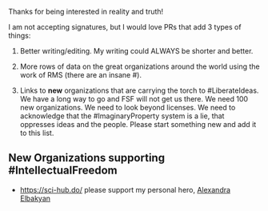 
Thanks for being interested in reality and truth!

I am not accepting signatures, but I would love PRs that add 3 types of things:

1. Better writing/editing. My writing could ALWAYS be shorter and better.

2. More rows of data on the great organizations around the world using the work of RMS (there are
   an insane #).

3. Links to **new** organizations that are carrying the torch to #LiberateIdeas. We have
   a long way to go and FSF will not get us there. We need 100 new organizations. We need
   to look beyond licenses. We need to acknowledge that the #ImaginaryProperty system is
   a lie, that oppresses ideas and the people. Please start something new and add it to this list.

## New Organizations supporting #IntellectualFreedom

- https://sci-hub.do/ please support my personal hero, <a href="https://en.wikipedia.org/wiki/Alexandra_Elbakyan">Alexandra Elbakyan</a>
